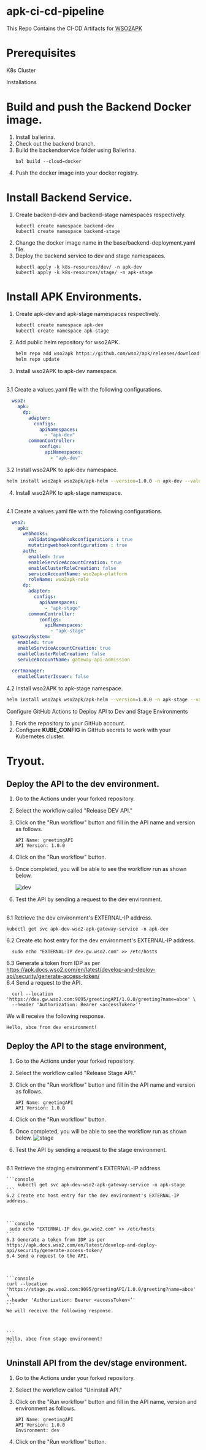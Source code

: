 # apk-ci-cd-pipeline
This Repo Contains the CI-CD Artifacts for [WSO2APK](https://apk.docs.wso2.com/en/latest/)

# Prerequisites
K8s Cluster

Installations
# Build and push the Backend Docker image.
1. Install ballerina.
2. Check out the backend branch.
3. Build the backendservice folder using Ballerina.
    ```
    bal build --cloud=docker
    ```
4. Push the docker image into your docker registry.

# Install Backend Service.
1. Create backend-dev and backend-stage namespaces respectively.
    ```
    kubectl create namespace backend-dev
    kubectl create namespace backend-stage
    ```
2. Change the docker image name in the base/backend-deployment.yaml file.
3. Deploy the backend service to dev and stage namespaces.
    ```
    kubectl apply -k k8s-resources/dev/ -n apk-dev
    kubectl apply -k k8s-resources/stage/ -n apk-stage
    ```
# Install APK Environments.
1. Create apk-dev and apk-stage namespaces respectively.
    ```sh
    kubectl create namespace apk-dev
    kubectl create namespace apk-stage
    ```
2. Add public helm repository for wso2APK.
    ```sh
    helm repo add wso2apk https://github.com/wso2/apk/releases/download/1.0.0
    helm repo update
    ```
3. Install wso2APK to apk-dev namespace.
<br>
3.1 Create a values.yaml file with the following configurations.
<br>
   
```yaml
  wso2:
    apk:
      dp:
        adapter:
          configs:
            apiNamespaces:
              - "apk-dev"
        commonController:
            configs:
              apiNamespaces:
                - "apk-dev"
```
3.2 Install wso2APK to apk-dev namespace.
```sh
helm install wso2apk wso2apk/apk-helm --version=1.0.0 -n apk-dev --values values.yaml
```
4. Install wso2APK to apk-stage namespace.
<br>
4.1 Create a values.yaml file with the following configurations.
<br>

``` yaml
  wso2:
    apk:
      webhooks:
        validatingwebhookconfigurations : true
        mutatingwebhookconfigurations : true
      auth:
        enabled: true
        enableServiceAccountCreation: true
        enableClusterRoleCreation: false
        serviceAccountName: wso2apk-platform
        roleName: wso2apk-role
      dp:
        adapter:
          configs:
            apiNamespaces:
              - "apk-stage"
        commonController:
            configs:
              apiNamespaces:
                - "apk-stage"
  gatewaySystem:
    enabled: true
    enableServiceAccountCreation: true
    enableClusterRoleCreation: false
    serviceAccountName: gateway-api-admission
  
  certmanager:
    enableClusterIssuer: false
```
4.2 Install wso2APK to apk-stage namespace.
```sh
helm install wso2apk wso2apk/apk-helm --version=1.0.0 -n apk-stage --values values.yaml
```
Configure GitHub Actions to Deploy API to Dev and Stage Environments
1. Fork the repository to your GitHub account.
2. Configure **KUBE_CONFIG** in GitHub secrets to work with your Kubernetes cluster.

# Tryout.
## Deploy the API to the dev environment.
1. Go to the Actions under your forked repository.
2. Select the workflow called "Release DEV API."
3. Click on the "Run workflow" button and fill in the API name and version as follows.
    ```
    API Name: greetingAPI
    API Version: 1.0.0
    ```
4. Click on the "Run workflow" button.
5. Once completed, you will be able to see the workflow run as shown below.
   
   ![dev](https://github.com/tharindu1st/apk-ci-cd-pipeline/assets/6345931/4b9030c8-010d-403d-bdc2-44de0ce9f212)

6. Test the API by sending a request to the dev environment.
</br>
  6.1 Retrieve the dev environment's EXTERNAL-IP address.
</br>

```console
kubectl get svc apk-dev-wso2-apk-gateway-service -n apk-dev
```
  6.2 Create etc host entry for the dev environment's EXTERNAL-IP address.
  </br>

```console
  sudo echo "EXTERNAL-IP dev.gw.wso2.com" >> /etc/hosts
```

  6.3 Generate a token from IDP as per https://apk.docs.wso2.com/en/latest/develop-and-deploy-api/security/generate-access-token/
    </br>
  6.4 Send a request to the API.
  </br>

```console
  curl --location 'https://dev.gw.wso2.com:9095/greetingAPI/1.0.0/greeting?name=abce' \
  --header 'Authorization: Bearer <accessToken>’'
  ```
  We will receive the following response.
  </br>
  ```
  Hello, abce from dev environment!
  ```
## Deploy the API to the stage environment,
1. Go to the Actions under your forked repository.
2. Select the workflow called "Release Stage API."
3. Click on the "Run workflow" button and fill in the API name and version as follows.
    ```
    API Name: greetingAPI
    API Version: 1.0.0
    ```
4. Click on the "Run workflow" button.
5. Once completed, you will be able to see the workflow run as shown below.
   ![stage](https://github.com/tharindu1st/apk-ci-cd-pipeline/assets/6345931/f42a676b-d2bd-4183-9761-8d77aa41b0c6)

6. Test the API by sending a request to the stage environment.
</br>
6.1 Retrieve the staging environment's EXTERNAL-IP address.
</br>

    ```console
        kubectl get svc apk-dev-wso2-apk-gateway-service -n apk-stage
    ```
    6.2 Create etc host entry for the dev environment's EXTERNAL-IP address.
</br>

    ```console
     sudo echo "EXTERNAL-IP dev.gw.wso2.com" >> /etc/hosts
    ``` 
    6.3 Generate a token from IDP as per https://apk.docs.wso2.com/en/latest/develop-and-deploy-api/security/generate-access-token/
    6.4 Send a request to the API.
</br>

    ```console
    curl --location 'https://stage.gw.wso2.com:9095/greetingAPI/1.0.0/greeting?name=abce' \
    --header 'Authorization: Bearer <accessToken>’'
    ```
    We will receive the following response.
</br>

    ```
    Hello, abce from stage environment!
    ```

## Uninstall API from the dev/stage environment.
1. Go to the Actions under your forked repository.
2. Select the workflow called "Uninstall API."
3. Click on the "Run workflow" button and fill in the API name, version and environment as follows.

    ```
    API Name: greetingAPI
    API Version: 1.0.0
    Environment: dev
    ```
4. Click on the "Run workflow" button.
